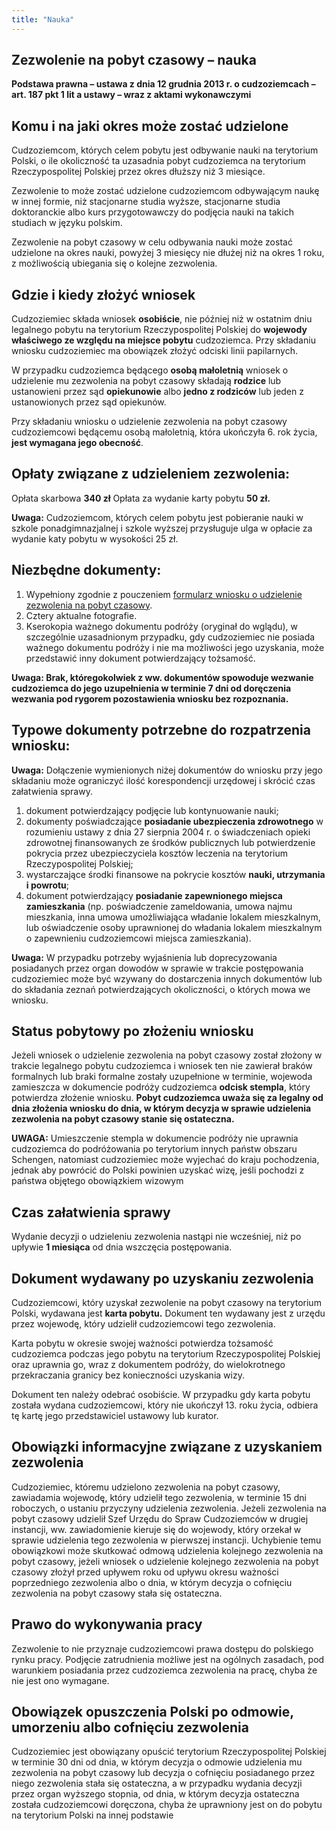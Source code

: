 ```yaml
---
title: "Nauka"
---
```


## Zezwolenie na pobyt czasowy – nauka

**Podstawa prawna – ustawa z dnia 12 grudnia 2013 r. o cudzoziemcach – art. 187 pkt 1 lit a ustawy – wraz z aktami wykonawczymi**

## Komu i na jaki okres może zostać udzielone

Cudzoziemcom, których celem pobytu jest odbywanie nauki na terytorium Polski, o ile okoliczność ta uzasadnia pobyt cudzoziemca na terytorium Rzeczypospolitej Polskiej przez okres dłuższy niż 3 miesiące.

Zezwolenie to może zostać udzielone cudzoziemcom odbywającym naukę w innej formie, niż stacjonarne studia wyższe, stacjonarne studia doktoranckie albo kurs przygotowawczy do podjęcia nauki na takich studiach w języku polskim.

Zezwolenie na pobyt czasowy w celu odbywania nauki może zostać udzielone na okres nauki, powyżej 3 miesięcy nie dłużej niż na okres 1 roku, z możliwością ubiegania się o kolejne zezwolenia.

## Gdzie i kiedy złożyć wniosek

Cudzoziemiec składa wniosek **osobiście**, nie później niż w ostatnim dniu legalnego pobytu na terytorium Rzeczypospolitej Polskiej do **wojewody właściwego ze względu na miejsce pobytu** cudzoziemca.
Przy składaniu wniosku cudzoziemiec ma obowiązek złożyć odciski linii papilarnych.

W przypadku cudzoziemca będącego **osobą małoletnią** wniosek o udzielenie mu zezwolenia na pobyt czasowy składają **rodzice** lub ustanowieni przez sąd **opiekunowie** albo **jedno z rodziców** lub jeden z ustanowionych przez sąd opiekunów.

Przy składaniu wniosku o udzielenie zezwolenia na pobyt czasowy cudzoziemcowi będącemu osobą małoletnią, która ukończyła 6. rok życia, **jest wymagana jego obecność**.

## Opłaty związane z udzieleniem zezwolenia:

Opłata skarbowa **340 zł**
Opłata za wydanie karty pobytu **50 zł.**

**Uwaga:** Cudzoziemcom, których celem pobytu jest pobieranie nauki w szkole ponadgimnazjalnej i szkole wyższej przysługuje ulga w opłacie za wydanie katy pobytu w wysokości 25 zł.

## Niezbędne dokumenty:

1. Wypełniony zgodnie z pouczeniem [formularz wniosku o udzielenie zezwolenia na pobyt czasowy](http://localhost:3000/wnioski).
2. Cztery aktualne fotografie.
3. Kserokopia ważnego dokumentu podróży (oryginał do wglądu), w szczególnie uzasadnionym przypadku, gdy cudzoziemiec nie posiada ważnego dokumentu podróży i nie ma możliwości jego uzyskania, może przedstawić inny dokument potwierdzający tożsamość.

**Uwaga: Brak, któregokolwiek z ww. dokumentów spowoduje wezwanie cudzoziemca do jego uzupełnienia w terminie 7 dni od doręczenia wezwania pod rygorem pozostawienia wniosku bez rozpoznania.**

## Typowe dokumenty potrzebne do rozpatrzenia wniosku:

**Uwaga:** Dołączenie wymienionych niżej dokumentów do wniosku przy jego składaniu może ograniczyć ilość korespondencji urzędowej i skrócić czas załatwienia sprawy.

1. dokument potwierdzający podjęcie lub kontynuowanie nauki;
2. dokumenty poświadczające **posiadanie ubezpieczenia zdrowotnego** w rozumieniu ustawy z dnia 27 sierpnia 2004 r. o świadczeniach opieki zdrowotnej finansowanych ze środków publicznych lub potwierdzenie pokrycia przez ubezpieczyciela kosztów leczenia na terytorium Rzeczypospolitej Polskiej;
3. wystarczające środki finansowe na pokrycie kosztów **nauki, utrzymania i powrotu**;
4. dokument potwierdzający **posiadanie zapewnionego miejsca zamieszkania** (np. poświadczenie zameldowania, umowa najmu mieszkania, inna umowa umożliwiająca władanie lokalem mieszkalnym, lub oświadczenie osoby uprawnionej do władania lokalem mieszkalnym o zapewnieniu cudzoziemcowi miejsca zamieszkania).

**Uwaga:** W przypadku potrzeby wyjaśnienia lub doprecyzowania posiadanych przez organ dowodów w sprawie w trakcie postępowania cudzoziemiec może być wzywany do dostarczenia innych dokumentów lub do składania zeznań potwierdzających okoliczności, o których mowa we wniosku.

## Status pobytowy po złożeniu wniosku

Jeżeli wniosek o udzielenie zezwolenia na pobyt czasowy został złożony w trakcie legalnego pobytu cudzoziemca i wniosek ten nie zawierał braków formalnych lub braki formalne zostały uzupełnione w terminie, wojewoda zamieszcza w dokumencie podróży cudzoziemca **odcisk stempla**, który potwierdza złożenie wniosku. **Pobyt cudzoziemca uważa się za legalny od dnia złożenia wniosku do dnia, w którym decyzja w sprawie udzielenia zezwolenia na pobyt czasowy stanie się ostateczna.**

**UWAGA:**
Umieszczenie stempla w dokumencie podróży nie uprawnia cudzoziemca do podróżowania po terytorium innych państw obszaru Schengen, natomiast cudzoziemiec może wyjechać do kraju pochodzenia, jednak aby powrócić do Polski powinien uzyskać wizę, jeśli pochodzi z państwa objętego obowiązkiem wizowym

## Czas załatwienia sprawy

Wydanie decyzji o udzieleniu zezwolenia nastąpi nie wcześniej, niż po upływie **1 miesiąca** od dnia wszczęcia postępowania.

## Dokument wydawany po uzyskaniu zezwolenia

Cudzoziemcowi, który uzyskał zezwolenie na pobyt czasowy na terytorium Polski, wydawana jest **karta pobytu.** Dokument ten wydawany jest z urzędu przez wojewodę, który udzielił cudzoziemcowi tego zezwolenia.

Karta pobytu w okresie swojej ważności potwierdza tożsamość cudzoziemca podczas jego pobytu na terytorium Rzeczypospolitej Polskiej oraz uprawnia go, wraz z dokumentem podróży, do wielokrotnego przekraczania granicy bez konieczności uzyskania wizy.

Dokument ten należy odebrać osobiście. W przypadku gdy karta pobytu została wydana cudzoziemcowi, który nie ukończył 13. roku życia, odbiera tę kartę jego przedstawiciel ustawowy lub kurator.

## Obowiązki informacyjne związane z uzyskaniem zezwolenia

Cudzoziemiec, któremu udzielono zezwolenia na pobyt czasowy, zawiadamia wojewodę, który udzielił tego zezwolenia, w terminie 15 dni roboczych, o ustaniu przyczyny udzielenia zezwolenia. Jeżeli zezwolenia na pobyt czasowy udzielił Szef Urzędu do Spraw Cudzoziemców w drugiej instancji, ww. zawiadomienie kieruje się do wojewody, który orzekał w sprawie udzielenia tego zezwolenia w pierwszej instancji. Uchybienie temu obowiązkowi może skutkować odmową udzielenia kolejnego zezwolenia na pobyt czasowy, jeżeli wniosek o udzielenie kolejnego zezwolenia na pobyt czasowy złożył przed upływem roku od upływu okresu ważności poprzedniego zezwolenia albo o dnia, w którym decyzja o cofnięciu zezwolenia na pobyt czasowy stała się ostateczna.

## Prawo do wykonywania pracy

Zezwolenie to nie przyznaje cudzoziemcowi prawa dostępu do polskiego rynku pracy. Podjęcie zatrudnienia możliwe jest na ogólnych zasadach, pod warunkiem posiadania przez cudzoziemca zezwolenia na pracę, chyba że nie jest ono wymagane.

## Obowiązek opuszczenia Polski po odmowie, umorzeniu albo cofnięciu zezwolenia

Cudzoziemiec jest obowiązany opuścić terytorium Rzeczypospolitej Polskiej w terminie 30 dni od dnia, w którym decyzja o odmowie udzielenia mu zezwolenia na pobyt czasowy lub decyzja o cofnięciu posiadanego przez niego zezwolenia stała się ostateczna, a w przypadku wydania decyzji przez organ wyższego stopnia, od dnia, w którym decyzja ostateczna została cudzoziemcowi doręczona, chyba że uprawniony jest on do pobytu na terytorium Polski na innej podstawie
